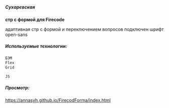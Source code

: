 ##### Сухаревская

**стр с формой для Firecode**

адаптивная стр с формой и переключением вопросов
подключен шрифт open-sans

##### Используемые технологии:

```sh
БЭМ
Flex
Grid

JS

```

##### Просмотр:

https://annasyh.github.io/FirecodForma/index.html
